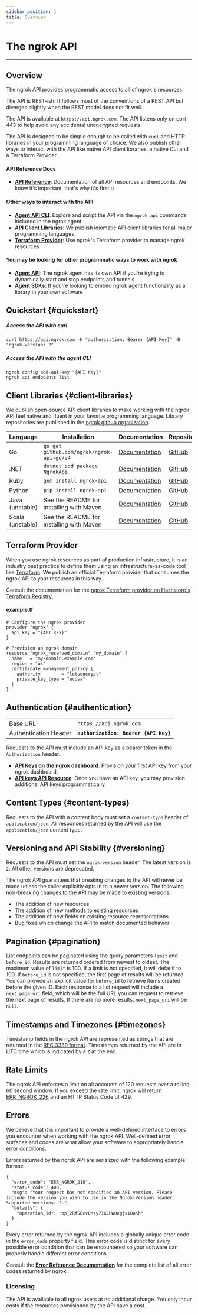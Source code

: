 ```yaml
---
sidebar_position: 1
title: Overview
---
```


# The ngrok API
------------------

## Overview

The ngrok API provides programmatic access to all of ngrok's resources.

The API is REST-ish. It follows most of the conventions of a REST API but
diverges slightly when the REST model does not fit well.

The API is available at `https://api.ngrok.com`. The API listens only on
port 443 to help avoid any accidental unencrypted requests.

The API is designed to be simple enough to be called with `curl` and HTTP
libraries in your programming language of choice. We also publish other ways to
interact with the API like native API client libraries, a native CLI and a
Terraform Provider.

#### API Reference Docs

- **[API Reference](/api/reference)**: Documentation of all API resources and endpoints. We know it's important, that's why it's first :)

#### Other ways to interact with the API

- **[Agent API CLI](/secure-tunnels/ngrok-agent/reference/ngrok#ngrok-api)**: Explore and script the API via the `ngrok api` commands included in the ngrok agent.
- **[API Client Libraries](#client-libraries)**: We publish idiomatic API client libraries for all major programming languages
- **[Terraform Provider](#terraform-provider)**: Use ngrok's Terraform provider to manage ngrok resources

#### You may be looking for other programmatic ways to work with ngrok

- **[Agent API](/secure-tunnels/ngrok-agent/reference/api)**: The ngrok agent has its own API if you're trying to dynamically start and stop endpoints and tunnels
- **[Agent SDKs](secure-tunnels/agentless/#ngrok-agent-libraries)**: If you're looking to embed ngrok agent functionality as a library in your own software

## Quickstart {#quickstart}

##### Access the API with curl

```
curl https://api.ngrok.com -H "authorization: Bearer {API Key}" -H "ngrok-version: 2"
```

##### Access the API with the agent CLI

```
ngrok config add-api-key "{API Key}"
ngrok api endpoints list
```

## Client Libraries {#client-libraries}

We publish open-source API client libraries to make working with the ngrok API
feel native and fluent in your favorite programming language.  Library
repositories are published in the [ngrok github
organization](https://github.com/ngrok).

| Language | Installation | Documentation | Repository |
| --- | --- | --- | --- |
| Go  | `go get github.com/ngrok/ngrok-api-go/v4` | [Documentation](https://pkg.go.dev/github.com/ngrok/ngrok-api-go/v4) | [GitHub](https://github.com/ngrok/ngrok-api-go) |
| .NET | `dotnet add package NgrokApi` | [Documentation](https://github.com/ngrok/ngrok-api-dotnet) | [GitHub](https://github.com/ngrok/ngrok-api-dotnet) |
| Ruby | `gem install ngrok-api` | [Documentation](https://ruby-api.docs.ngrok.com) | [GitHub](https://github.com/ngrok/ngrok-api-ruby) |
| Python | `pip install ngrok-api` | [Documentation](https://python-api.docs.ngrok.com) | [GitHub](https://github.com/ngrok/ngrok-api-python) |
| Java (unstable) | See the README for installing with Maven | [Documentation](https://java-api.docs.ngrok.com) | [GitHub](https://github.com/ngrok/ngrok-api-java) |
| Scala (unstable) | See the README for installing with Maven | [Documentation](https://python-api.docs.ngrok.com) | [GitHub](https://github.com/ngrok/ngrok-api-scala) |

## Terraform Provider

When you use ngrok resources as part of production infrastructure, it is an
industry best practice to define them using an infrastructure-as-code tool like
[Terraform](https://www.terraform.io/). We publish an official Terraform
provider that consumes the ngrok API to your resources in this way.

Consult the documentation for the [ngrok Terraform provider on Hashicorp's
Terraform
Registry.](https://registry.terraform.io/providers/ngrok/ngrok/latest/docs)

#### example.tf

```hcl
# Configure the ngrok provider
provider "ngrok" {
  api_key = "{API_KEY}"
}

# Provision an ngrok domain
resource "ngrok_reserved_domain" "my_domain" {
  name   = "my-domain.example.com"
  region = "us"
  certificate_management_policy {
    authority        = "letsencrypt"
    private_key_type = "ecdsa"
  }
}
```

## Authentication {#authentication}

|     |     |
| --- | --- |
| Base URL | `https://api.ngrok.com` |
| Authentication Header | **`authorization: Bearer {API Key}`** |

Requests to the API must include an API key as a bearer token in the
`Authorization` header.

- **[API Keys on the ngrok dashboard](https://dashboard.ngrok.com/api)**: Provision your first API key from your ngrok dashboard.
- **[API keys API Resource](/api/resources/api-keys#list-api-keys)**: Once you have an API key, you may provision additional API keys programmatically.

## Content Types {#content-types}

Requests to the API with a content body must set a `content-type` header of
`application/json`. All responses returned by the API will use the
`application/json` content type.

## Versioning and API Stability {#versioning}

Requests to the API must set the `ngrok-version` header. The latest version is
`2`. All other versions are deprecated.

The ngrok API guarantees that breaking changes to the API will never be made
unless the caller explicitly opts in to a newer version. The following
non-breaking changes to the API may be made to existing versions:

* The addition of new resources
* The addition of new methods to existing resources
* The addition of new fields on existing resource representations
* Bug fixes which change the API to match documented behavior

## Pagination {#pagination}

List endpoints can be paginated using the query parameters `limit` and
`before_id`. Results are returned ordered from newest to oldest. The maximum
value of `limit` is 100. If a limit is not specified, it will default to 100.
If `before_id` is not specified, the first page of results will be returned.
You can provide an explicit value for `before_id` to retrieve items created
before the given ID. Each response to a list request will include a
`next_page_uri` field, which will be the full URL you can request to retrieve
the next page of results. If there are no more results, `next_page_uri` will be
`null`.

## Timestamps and Timezones {#timezones}

Timestamp fields in the ngrok API are represented as strings that are returned
in the [RFC 3339 format](https://www.ietf.org/rfc/rfc3339.txt). Timestamps
returned by the API are in UTC time which is indicated by a `Z` at the end.

## Rate Limits

The ngrok API enforces a limit on all accounts of 120 requests over a rolling
60 second window. If you exceed the rate limit, ngrok will return
[ERR_NGROK_226](/docs/errors/ERR_NGROK_226) and an HTTP Status Code of 429.

## Errors

We believe that it is important to provide a well-defined interface to errors
you encounter when working with the ngrok API. Well-defined error surfaces and codes
are what allow your software to appropriately handle error conditions.

Errors returned by the ngrok API are serialized with the following example format:

```
{
  "error_code": "ERR_NGROK_218",
  "status_code": 400,
  "msg": "Your request has not specified an API version. Please include the version you wish to use in the Ngrok-Version header. Supported versions: 2.",
  "details": {
    "operation_id": "op_2RfSBcv0nsy71XCHWOegjx1OoKh"
  }
}
```

Every error returned by the ngrok API includes a globally unique error code in
the `error_code` property field. This error code is distinct for every possible
error condition that can be encountered so your software can properly handle
different error conditions.

Consult the **[Error Reference Documentation](/docs/errors)** for the complete list of all
error codes returned by ngrok.

### Licensing

The API is available to all ngrok users at no additional charge. You only incur
costs if the resources provisioned by the API have a cost.
